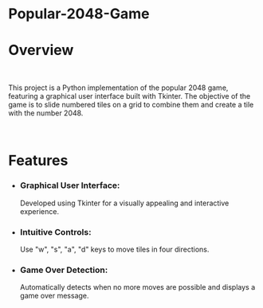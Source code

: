 # Popular-2048-Game
<h1>Overview</h1><br>
<p>This project is a Python implementation of the popular 2048 game, featuring a graphical user interface built with Tkinter. The objective of the game is to slide numbered tiles on a grid to combine them and create a tile with the number 2048.</p>
<br>
<h1>Features</h1>
<ul>
<li><h3>Graphical User Interface:</h3> Developed using Tkinter for a visually appealing and interactive experience.</li>
<li><h3>Intuitive Controls:</h3> Use "w", "s", "a", "d" keys to move tiles in four directions.</li>
<li><h3>Game Over Detection:</h3> Automatically detects when no more moves are possible and displays a game over message.</li>
</ul>